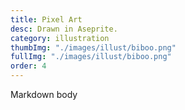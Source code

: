 ```yaml
---
title: Pixel Art
desc: Drawn in Aseprite.
category: illustration
thumbImg: "./images/illust/biboo.png"
fullImg: "./images/illust/biboo.png"
order: 4
---
```

Markdown body